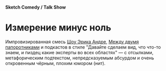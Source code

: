 #### Sketch Comedy / Talk Show

# Измерение минус ноль

Импровизированная смесь [Шоу Эрика Андре](https://www.imdb.com/title/tt2244495/), [Между двумя папоротниками](https://www.imdb.com/title/tt9398640/) и подкастов в стиле "Давайте сделаем вид, что что-то знаем, и пиздец какие эксперты во всех областях" — с отсылками, метафорическим подтекстом, непредсказуемым абсурдом и очень откровенным чёрным, плохим юмором (нит).